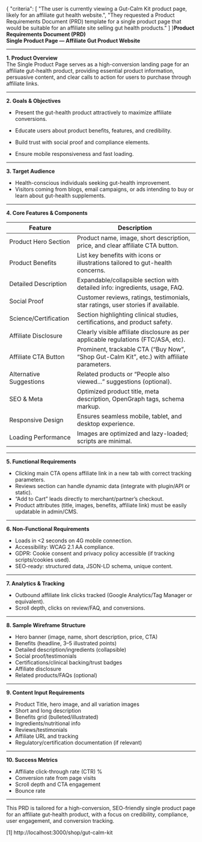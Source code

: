 {
  "criteria": [
    "The user is currently viewing a Gut-Calm Kit product page, likely for an affiliate gut health website.",
    "They requested a Product Requirements Document (PRD) template for a single product page that would be suitable for an affiliate site selling gut health products."
  ]
}**Product Requirements Document (PRD)  
Single Product Page — Affiliate Gut Product Website**

***

**1. Product Overview**  
The Single Product Page serves as a high-conversion landing page for an affiliate gut-health product, providing essential product information, persuasive content, and clear calls to action for users to purchase through affiliate links.

***

**2. Goals & Objectives**
- Present the gut-health product attractively to maximize affiliate conversions.

- Educate users about product benefits, features, and credibility.
- Build trust with social proof and compliance elements.
- Ensure mobile responsiveness and fast loading.

***

**3. Target Audience**
- Health-conscious individuals seeking gut-health improvement.
- Visitors coming from blogs, email campaigns, or ads intending to buy or learn about gut-health supplements.

***

**4. Core Features & Components**

| Feature                    | Description                                                                                   |
|----------------------------|----------------------------------------------------------------------------------------------|
| Product Hero Section       | Product name, image, short description, price, and clear affiliate CTA button.               |
| Product Benefits           | List key benefits with icons or illustrations tailored to gut-health concerns.                |
| Detailed Description       | Expandable/collapsible section with detailed info: ingredients, usage, FAQ.                  |
| Social Proof               | Customer reviews, ratings, testimonials, star ratings, user stories if available.            |
| Science/Certification      | Section highlighting clinical studies, certifications, and product safety.                   |
| Affiliate Disclosure       | Clearly visible affiliate disclosure as per applicable regulations (FTC/ASA, etc).           |
| Affiliate CTA Button       | Prominent, trackable CTA (“Buy Now”, “Shop Gut-Calm Kit”, etc.) with affiliate parameters.   |
| Alternative Suggestions    | Related products or “People also viewed...” suggestions (optional).                          |
| SEO & Meta                 | Optimized product title, meta description, OpenGraph tags, schema markup.                    |
| Responsive Design          | Ensures seamless mobile, tablet, and desktop experience.                                     |
| Loading Performance        | Images are optimized and lazy-loaded; scripts are minimal.                                   |

***

**5. Functional Requirements**
- Clicking main CTA opens affiliate link in a new tab with correct tracking parameters.
- Reviews section can handle dynamic data (integrate with plugin/API or static).
- “Add to Cart” leads directly to merchant/partner’s checkout.
- Product attributes (title, images, benefits, affiliate link) must be easily updatable in admin/CMS.

***

**6. Non-Functional Requirements**
- Loads in <2 seconds on 4G mobile connection.
- Accessibility: WCAG 2.1 AA compliance.
- GDPR: Cookie consent and privacy policy accessible (if tracking scripts/cookies used).
- SEO-ready: structured data, JSON-LD schema, unique content.

***

**7. Analytics & Tracking**
- Outbound affiliate link clicks tracked (Google Analytics/Tag Manager or equivalent).
- Scroll depth, clicks on review/FAQ, and conversions.

***

**8. Sample Wireframe Structure**
- Hero banner (image, name, short description, price, CTA)
- Benefits (headline, 3–5 illustrated points)
- Detailed description/ingredients (collapsible)
- Social proof/testimonials
- Certifications/clinical backing/trust badges
- Affiliate disclosure
- Related products/FAQs (optional)

***

**9. Content Input Requirements**
- Product Title, hero image, and all variation images
- Short and long description
- Benefits grid (bulleted/illustrated)
- Ingredients/nutritional info
- Reviews/testimonials
- Affiliate URL and tracking
- Regulatory/certification documentation (if relevant)

***

**10. Success Metrics**
- Affiliate click-through rate (CTR) %  
- Conversion rate from page visits  
- Scroll depth and CTA engagement  
- Bounce rate

***

This PRD is tailored for a high-conversion, SEO-friendly single product page for an affiliate gut-health product, with a focus on credibility, compliance, user engagement, and conversion tracking.

[1] http://localhost:3000/shop/gut-calm-kit